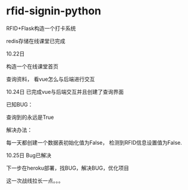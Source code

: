 # rfid-signin-python
RFID+Flask构造一个打卡系统

redis存储在线课堂已完成

10.22日

构造一个在线课堂首页

查询资料， 看vue怎么与后端进行交互

10.24日 已完成vue与后端交互并且创建了查询界面

已知BUG：

查询到的永远是True

解决办法：

每一天都创建一个数据表初始化值为False， 检测到RFID信息设置值为False.

10.25日 Bug已解决

下一步在heroku部署，找BUG，解决BUG，优化项目

这一次战线拉长一点。。。
